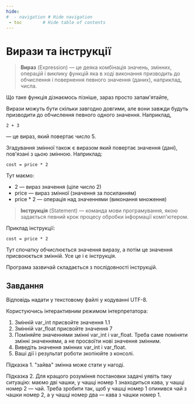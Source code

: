 ```yaml
---
hide:
#  - navigation # Hide navigation
 - toc        # Hide table of contents
---
```


# Вирази та інструкції

> **Вираз** (Expression) —  це деяка комбінація значень, змінних, операцій і виклику функцій 
яка в ході виконання призводить до обчислення і повернення певного значення (даних), наприклад, числа. 

Що таке функція дізнаємось пізніше, зараз просто запам'ятайте,

Вирази можуть бути скільки завгодно довгими, 
але вони завжди будуть призводити до обчислення певного одного значення. 
Наприклад, 

	2 + 3

— це вираз, який повертає число 5. 

Згадування змінної також є виразом який повертає значення (дані), пов'язані з цьою змінною. 
Наприклад:

	cost = price * 2
	
Тут маємо:

- 2 — вираз значення (ціле число 2)
- price — вираз змінної (значення за посиланням)
- price * 2 — операція над значеннями (виконання множення)

> **Інструкція** (Statement) — команда мови програмування, якою задається певний крок процесу обробки інформації комп'ютером. 

Приклад інструкції:

	cost = price * 2
	
Тут спочатку обчислюється значення виразу, а потім це значення присвоюється змінній. 
Усе це і є інструкція.

Програма зазвичай складається з послідовності інструкцій.

## Завдання

Відповідь надати у текстовому файлі у кодуванні UTF-8.  

Користуючись інтерактивним режимом інтерпретатора:

1. Змінній var_int присвойте значення 1.1
1. Змінній var_float присвойте значення 7
1. Поміняйте значеннями змінні var_int і var_float. Треба саме поміняти змінні значеннями, а не просвоїти нові значення змінним.
1. Виведіть значення змінних var_int і var_float.
1. Ваші дії і результат роботи зкопіюйте з консолі.

Підказка 1. "зайва" змінна може стати у нагоді.

Підказка 2. Для кращого розуміння постановки задачі уявіть таку ситуацію: маємо дві чашки, у чашці номер 1 знаходиться кава, у чашці номер 2 — чай.
Треба зробити так, щоб у чашці номер 1 опинився чай з чашки номер 2, а у чашці номер два — кава з чашки номер 1.

